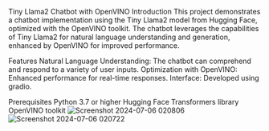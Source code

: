 Tiny Llama2 Chatbot with OpenVINO
Introduction
This project demonstrates a chatbot implementation using the Tiny Llama2 model from Hugging Face, optimized with the OpenVINO toolkit. The chatbot leverages the capabilities of Tiny Llama2 for natural language understanding and generation, enhanced by OpenVINO for improved performance.

Features
Natural Language Understanding: The chatbot can comprehend and respond to a variety of user inputs.
Optimization with OpenVINO: Enhanced performance for real-time responses.
Interface: Developed using gradio.

Prerequisites
Python 3.7 or higher
Hugging Face Transformers library
OpenVINO toolkit
![Screenshot 2024-07-06 020806](https://github.com/Pratikshya-050/intel-chatbot/assets/136421880/73ddd10e-eb96-436c-bc61-c54f1ba4771b)
![Screenshot 2024-07-06 020722](https://github.com/Pratikshya-050/intel-chatbot/assets/136421880/199fa8be-7138-4225-85d2-86b14567bab4)
